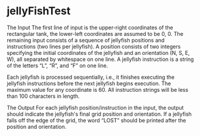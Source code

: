 # jellyFishTest
The Input
The first line of input is the upper-right coordinates of the rectangular tank, the lower-left coordinates are assumed to be 0, 0. The remaining input consists of a sequence of jellyfish positions and instructions (two lines per jellyfish). A position consists of two integers specifying the initial coordinates of the jellyfish and an orientation (N, S, E, W), all separated by whitespace on one line. A jellyfish instruction is a string of the letters “L”, “R”, and “F” on one line.

Each jellyfish is processed sequentially, i.e., it finishes executing the jellyfish instructions before the next jellyfish begins execution. The maximum value for any coordinate is 60. All instruction strings will be less than 100 characters in length.

The Output For each jellyfish position/instruction in the input, the output should indicate the jellyfish's final grid position and orientation. If a jellyfish falls off the edge of the grid, the word “LOST” should be printed after the position and orientation.
